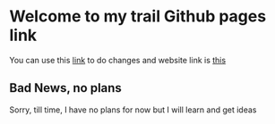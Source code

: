# Welcome to my trail Github pages link

You can use this [link](https://github.com/ShubhSharma7410/ShubhSharma7410.github.io) to do changes and website link is [this](https://ShubhSharma7410.github.io)

## Bad News, no plans

Sorry, till time, I have no plans for now but I will learn and get ideas
